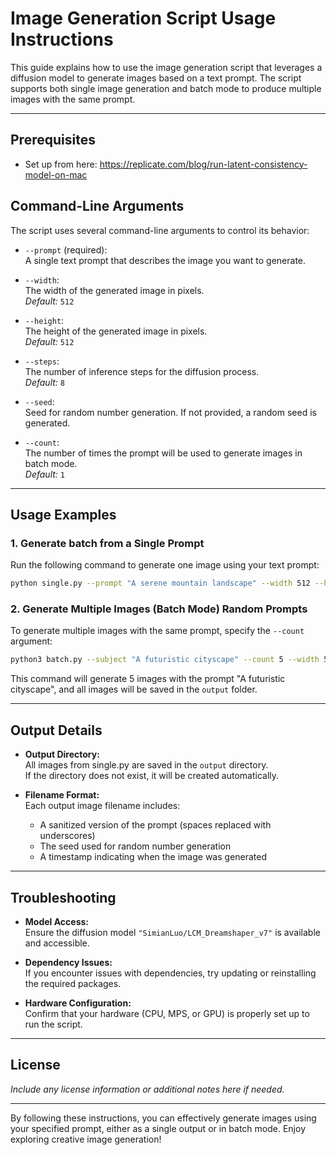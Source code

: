 # Image Generation Script Usage Instructions

This guide explains how to use the image generation script that leverages a diffusion model to generate images based on a text prompt. The script supports both single image generation and batch mode to produce multiple images with the same prompt.

---

## Prerequisites

- Set up from here: https://replicate.com/blog/run-latent-consistency-model-on-mac

## Command-Line Arguments

The script uses several command-line arguments to control its behavior:

- `--prompt` (required):  
  A single text prompt that describes the image you want to generate.

- `--width`:  
  The width of the generated image in pixels.  
  _Default:_ `512`

- `--height`:  
  The height of the generated image in pixels.  
  _Default:_ `512`

- `--steps`:  
  The number of inference steps for the diffusion process.  
  _Default:_ `8`

- `--seed`:  
  Seed for random number generation. If not provided, a random seed is generated.

- `--count`:  
  The number of times the prompt will be used to generate images in batch mode.  
  _Default:_ `1`

---

## Usage Examples

### 1. Generate batch from a Single Prompt

Run the following command to generate one image using your text prompt:

```bash
python single.py --prompt "A serene mountain landscape" --width 512 --height 512 --steps 4 --count 10
```

### 2. Generate Multiple Images (Batch Mode) Random Prompts

To generate multiple images with the same prompt, specify the `--count` argument:

```bash
python3 batch.py --subject "A futuristic cityscape" --count 5 --width 512 --height 512 --steps 4 --batch
```

This command will generate 5 images with the prompt "A futuristic cityscape", and all images will be saved in the `output` folder.

---

## Output Details

- **Output Directory:**  
  All images from single.py are saved in the `output` directory.  
  If the directory does not exist, it will be created automatically.

- **Filename Format:**  
  Each output image filename includes:
  - A sanitized version of the prompt (spaces replaced with underscores)
  - The seed used for random number generation
  - A timestamp indicating when the image was generated

---

## Troubleshooting

- **Model Access:**  
  Ensure the diffusion model `"SimianLuo/LCM_Dreamshaper_v7"` is available and accessible.

- **Dependency Issues:**  
  If you encounter issues with dependencies, try updating or reinstalling the required packages.

- **Hardware Configuration:**  
  Confirm that your hardware (CPU, MPS, or GPU) is properly set up to run the script.

---

## License

_Include any license information or additional notes here if needed._

---

By following these instructions, you can effectively generate images using your specified prompt, either as a single output or in batch mode. Enjoy exploring creative image generation!
